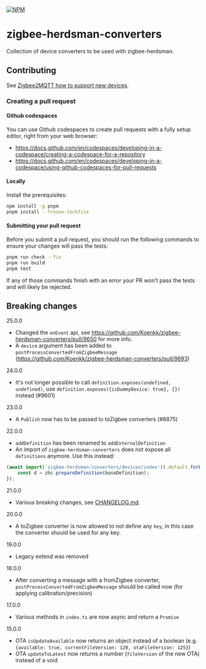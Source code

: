 [![NPM](https://nodei.co/npm/zigbee-herdsman-converters.png)](https://nodei.co/npm/zigbee-herdsman-converters/)

# zigbee-herdsman-converters

Collection of device converters to be used with zigbee-herdsman.

## Contributing

See [Zigbee2MQTT how to support new devices](https://www.zigbee2mqtt.io/advanced/support-new-devices/01_support_new_devices.html).

### Creating a pull request

#### Github codespaces

You can use Github codespaces to create pull requests with a fully setup editor, right from your web browser:
- https://docs.github.com/en/codespaces/developing-in-a-codespace/creating-a-codespace-for-a-repository
- https://docs.github.com/en/codespaces/developing-in-a-codespace/using-github-codespaces-for-pull-requests

#### Locally

Install the prerequisites:

```sh
npm install -g pnpm
pnpm install --frozen-lockfile
```

#### Submitting your pull request

Before you submit a pull request, you should run the following commands to ensure your changes will pass the tests:

```sh
pnpm run check --fix
pnpm run build
pnpm test
```

If any of those commands finish with an error your PR won't pass the tests and will likely be rejected.

## Breaking changes

25.0.0

- Changed the `onEvent` api, see https://github.com/Koenkk/zigbee-herdsman-converters/pull/9650 for more info.
- A `device` argument has been added to `postProcessConvertedFromZigbeeMessage` (https://github.com/Koenkk/zigbee-herdsman-converters/pull/9693)

24.0.0

- It's not longer possible to call `definition.exposes(undefined, undefined)`, use `definition.exposes({isDummyDevice: true}, {})` instead (#9601)

23.0.0

- A `Publish` now has to be passed to toZigbee converters (#8875)

22.0.0

- `addDefinition` has been renamed to `addExternalDefinition`
- An import of `zigbee-herdsman-converters` does not expose all `definitions` anymore. Use this instead:
```js
(await import('zigbee-herdsman-converters/devices/index')).default.forEach((baseDefinition) => {
    const d = zhc.prepareDefinition(baseDefinition);
});
```

21.0.0

- Various breaking changes, see [CHANGELOG.md](https://github.com/Koenkk/zigbee-herdsman-converters/blob/v21.0.0/CHANGELOG.md#-breaking-changes).

20.0.0

- A toZigbee converter is now allowed to not define any `key`, in this case the converter should be used for any key.

19.0.0

- Legacy extend was removed

18.0.0

- After converting a message with a fromZigbee converter, `postProcessConvertedFromZigbeeMessage` should be called now (for applying calibration/precision)

17.0.0

- Various methods in `index.ts` are now async and return a `Promise`

15.0.0

- OTA `isUpdateAvailable` now returns an object instead of a boolean (e.g. `{available: true, currentFileVersion: 120, otaFileVersion: 125}`)
- OTA `updateToLatest` now returns a number (`fileVersion` of the new OTA) instead of a void
